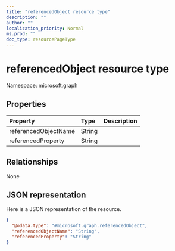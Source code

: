 ```yaml
---
title: "referencedObject resource type"
description: ""
author: ""
localization_priority: Normal
ms.prod: ""
doc_type: resourcePageType
---
```


# referencedObject resource type


Namespace: microsoft.graph



## Properties
|Property|Type|Description|
|:---|:---|:---|
|referencedObjectName|String||
|referencedProperty|String||

## Relationships
None

## JSON representation
Here is a JSON representation of the resource.
<!-- {
  "blockType": "resource",
  "@odata.type": "microsoft.graph.referencedObject"
}
-->
``` json
{
  "@odata.type": "#microsoft.graph.referencedObject",
  "referencedObjectName": "String",
  "referencedProperty": "String"
}
```


